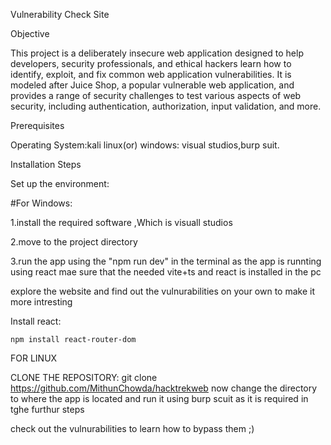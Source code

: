 Vulnerability Check Site

Objective

This project is a deliberately insecure web application designed to help developers, security professionals, and ethical hackers learn how to identify, exploit, and fix common web application vulnerabilities. It is modeled after Juice Shop, a popular vulnerable web application, and provides a range of security challenges to test various aspects of web security, including authentication, authorization, input validation, and more.

Prerequisites

Operating System:kali linux(or) windows:
visual studios,burp suit.

Installation Steps

Set up the environment:

#For Windows:

1.install the required software ,Which is visuall studios

2.move to the project directory 

3.run the app using the "npm run dev" in the terminal
as the app is runnting using react mae sure that the needed vite+ts and react is installed in the pc

explore the website and find out the vulnurabilities on your own to make it more intresting

Install react:

    npm install react-router-dom

FOR LINUX 

CLONE THE REPOSITORY:
    git clone https://github.com/MithunChowda/hacktrekweb
now change the directory to where the app is located and run it using burp scuit as it is required in tghe furthur steps


check out the vulnurabilities to learn how to bypass them ;)
